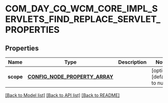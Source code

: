 # COM_DAY_CQ_WCM_CORE_IMPL_SERVLETS_FIND_REPLACE_SERVLET_PROPERTIES

## Properties
Name | Type | Description | Notes
------------ | ------------- | ------------- | -------------
**scope** | [**CONFIG_NODE_PROPERTY_ARRAY**](configNodePropertyArray.md) |  | [optional] [default to null]

[[Back to Model list]](../README.md#documentation-for-models) [[Back to API list]](../README.md#documentation-for-api-endpoints) [[Back to README]](../README.md)


